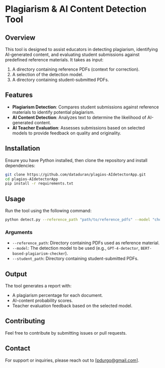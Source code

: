 # Plagiarism & AI Content Detection Tool

## Overview
This tool is designed to assist educators in detecting plagiarism, identifying AI-generated content, and evaluating student submissions against predefined reference materials. It takes as input:
1. A directory containing reference PDFs (context for correction).
2. A selection of the detection model.
3. A directory containing student-submitted PDFs.

## Features
- **Plagiarism Detection**: Compares student submissions against reference materials to identify potential plagiarism.
- **AI Content Detection**: Analyzes text to determine the likelihood of AI-generated content.
- **AI Teacher Evaluation**: Assesses submissions based on selected models to provide feedback on quality and originality.

## Installation
Ensure you have Python installed, then clone the repository and install dependencies:
```bash
git clone https://github.com/dataduran/plagios-AIdetectorApp.git
cd plagios-AIdetectorApp
pip install -r requirements.txt
```

## Usage
Run the tool using the following command:
```bash
python detect.py --reference_path "path/to/reference_pdfs" --model "chosen_model" --student_path "path/to/student_pdfs"
```

### Arguments
- `--reference_path`: Directory containing PDFs used as reference material.
- `--model`: The detection model to be used (e.g., `GPT-4-detector`, `BERT-based-plagiarism-checker`).
- `--student_path`: Directory containing student-submitted PDFs.

## Output
The tool generates a report with:
- A plagiarism percentage for each document.
- AI-content probability scores.
- Teacher evaluation feedback based on the selected model.

## Contributing
Feel free to contribute by submitting issues or pull requests.

## Contact
For support or inquiries, please reach out to [pdurgo@gmail.com].

